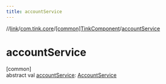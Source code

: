 ```yaml
---
title: accountService
---
```

//[link](../../../index.html)/[com.tink.core](../index.html)/[[common]TinkComponent](index.html)/[accountService](account-service.html)



# accountService



[common]\
abstract val [accountService](account-service.html): [AccountService](../../com.tink.service.account/[common]-account-service/index.html)




